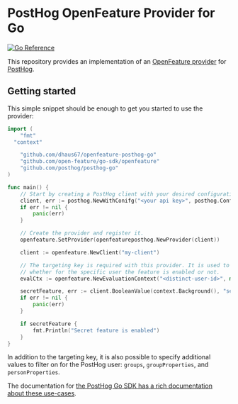 # PostHog OpenFeature Provider for Go
[![Go Reference](https://pkg.go.dev/badge/github.com/dhaus67/openfeature-posthog-go.svg)](https://pkg.go.dev/github.com/dhaus67/openfeature-posthog-go)


This repository provides an implementation of an [OpenFeature provider](https://openfeature.dev/docs/reference/concepts/provider) for [PostHog](https://posthog.com/).

## Getting started

This simple snippet should be enough to get you started to use the provider:
```go
import (
 	"fmt"
  "context"

	"github.com/dhaus67/openfeature-posthog-go"
	"github.com/open-feature/go-sdk/openfeature"
	"github.com/posthog/posthog-go"
)

func main() {
	// Start by creating a PostHog client with your desired configuration.
	client, err := posthog.NewWithConifg("<your api key>", posthog.Config{})
	if err != nil {
		panic(err)
	}

	// Create the provider and register it.
	openfeature.SetProvider(openfeatureposthog.NewProvider(client))

	client := openfeature.NewClient("my-client")

	// The targeting key is required with this provider. It is used to evaluate with PostHog
	// whether for the specific user the feature is enabled or not.
	evalCtx := openfeature.NewEvaluationContext("<distinct-user-id>", map[string]interface{}{})

	secretFeature, err := client.BooleanValue(context.Background(), "secret", false, evalCtx)
	if err != nil {
		panic(err)
	}

	if secretFeature {
		fmt.Println("Secret feature is enabled")
	}
}
```

In addition to the targeting key, it is also possible to specify additional values to filter on
for the PostHog user: `groups`, `groupProperties`, and `personProperties`.

The documentation for [the PostHog Go SDK has a rich documentation about these use-cases](https://posthog.com/docs/libraries/go#advanced-overriding-server-properties).

